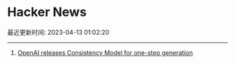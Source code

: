 # Hacker News

最近更新时间: 2023-04-13 01:02:20

--- 
1. [OpenAI releases Consistency Model for one-step generation](https://github.com/openai/consistency_models) 
